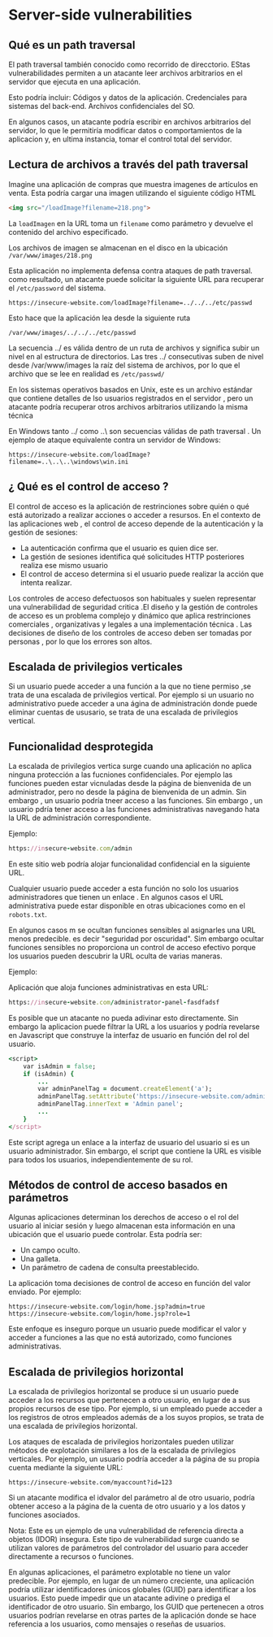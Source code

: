 # Server-side vulnerabilities

## Qué es un path traversal

El path traversal también conocido como recorrido de direcctorio. EStas vulnerabilidades permiten a un atacante leer archivos arbitrarios en el servidor que ejecuta en una aplicación.

Esto podría incluir:
Códigos y datos de la aplicación.
Credenciales para sistemas del back-end.
Archivos confidenciales del SO.

En algunos casos, un atacante podría escribir en archivos arbitrarios del servidor, lo que le permitiría modificar datos o comportamientos de la aplicacion y, en ultima instancia, tomar el control total del servidor.

## Lectura de archivos a través del path traversal

Imagine una aplicación de compras que muestra imagenes de artículos en venta. Esta podría cargar una imagen utilizando el siguiente código HTML

```html
<img src="/loadImage?filename=218.png">
```

La `loadImagen` en la URL toma un `filename` como parámetro y devuelve el contenido del archivo especificado.

Los archivos de imagen se almacenan en el disco en la ubicación `/var/www/images/218.png`

Esta aplicación no implementa defensa contra ataques de path traversal. 
como resultado, un atacante puede solicitar la siguiente URL para recuperar el `/etc/password` del sistema.

`https://insecure-website.com/loadImage?filename=../../../etc/passwd`


Esto hace que la aplicación lea desde la siguiente ruta

`/var/www/images/../../../etc/passwd`

La secuencia ../ es válida dentro de un ruta de archivos y significa subir un nivel en al estructura de directorios. Las tres ../ consecutivas suben de nivel desde /var/www/images la raíz del sistema de archivos, por lo que el archivo que se lee en realidad es `/etc/passwd/`

En los sistemas operativos basados en Unix, este es un archivo estándar que contiene detalles de lso usuarios registrados en el servidor , pero un atacante podría recuperar otros archivos arbitrarios utilizando la misma técnica

En Windows tanto ../ como ..\ son secuencias válidas de path traversal . Un ejemplo de ataque equivalente contra un servidor de Windows:

`https://insecure-website.com/loadImage?filename=..\..\..\windows\win.ini`

## ¿ Qué es el control de acceso ?

El control de acceso es la aplicación de restrinciones sobre quién o qué está autorizado a realizar acciones o acceder a resursos. En el contexto de las aplicaciones web , el control de acceso depende de la autenticación y la gestión de sesiones:

- La autenticación confirma que el usuario es quien dice ser.
- La gestión de sesiones identifica qué solicitudes HTTP posteriores realiza ese mismo usuario
- El control de acceso determina si el usuario puede realizar la acción que intenta realizar.

Los controles de acceso defectuosos son habituales y suelen representar una vulnerabilidad de seguridad critica .El diseño y la gestión de controles de acceso es un problema complejo y dinámico que aplica restrinciones comerciales , organizativas y legales a una implementación técnica . Las decisiones de diseño de los controles de acceso deben ser tomadas por personas , por lo que los errores son altos.

## Escalada de privilegios verticales

Si un usuario puede acceder a una función a la que no tiene permiso ,se trata de una escalada de privilegios vertical. Por ejemplo si un usuario no administrativo puede acceder a una ágina de administración donde puede eliminar cuentas de ususario, se trata de una escalada de privilegios vertical.

## Funcionalidad desprotegida

La escalada de privilegios vertica surge cuando una aplicación no aplica ninguna protección a las fucniones confidenciales. Por ejemplo las funciones pueden estar vicnuladas desde la página de bienvenida de un administrador, pero no desde la página de bienvenida de un admin. Sin embargo , un usuario podría tneer acceso a las funciones.
Sin embargo , un usuario pdría tener acceso a las funciones administrativas navegando  hata la URL de administración correspondiente.

Ejemplo:

```ruby
https://insecure-website.com/admin
```
En este sitio web podría alojar funcionalidad confidencial en la siguiente URL.

Cualquier usuario puede acceder a esta función no solo los usuarios administradores que tienen un enlace . En algunos casos el URL administrativa puede estar disponible en otras ubicaciones como en el `robots.txt`.

En algunos casos m se ocultan funciones sensibles al asignarles una URL menos predecible. es decir "seguridad por oscuridad". Sim embargo ocultar funciones sensibles no proporciona un control de acceso efectivo porque los usuarios pueden descubrir la URL oculta de varias maneras.

Ejemplo:

Aplicación que aloja funciones administrativas en esta URL:


```ruby
https://insecure-website.com/administrator-panel-fasdfadsf
```

Es posible que un atacante no pueda adivinar esto directamente. Sin embargo la aplicacion puede filtrar la URL a los usuarios y podría revelarse en Javascript que construye la interfaz de usuario en función del rol del usuario.

```ruby
<script>
	var isAdmin = false;
	if (isAdmin) {
		...
		var adminPanelTag = document.createElement('a');
		adminPanelTag.setAttribute('https://insecure-website.com/administrator-panel-fasdfadsf');
		adminPanelTag.innerText = 'Admin panel';
		...
	}
</script>
```
Este script agrega un enlace a la interfaz de usuario del usuario si es un usuario administrador. 
Sin embargo, el script que contiene la URL es visible para todos los usuarios, independientemente de su rol.

## Métodos de control de acceso basados ​​en parámetros

Algunas aplicaciones determinan los derechos de acceso o el rol del usuario al iniciar sesión y luego almacenan esta información en una ubicación que el usuario puede controlar. 
Esta podría ser:

- Un campo oculto.
- Una galleta.
- Un parámetro de cadena de consulta preestablecido.

La aplicación toma decisiones de control de acceso en función del valor enviado. Por ejemplo:

`https://insecure-website.com/login/home.jsp?admin=true`
`https://insecure-website.com/login/home.jsp?role=1`

Este enfoque es inseguro porque un usuario puede modificar el valor y acceder a funciones a las que no está autorizado, como funciones administrativas.

## Escalada de privilegios horizontal

La escalada de privilegios horizontal se produce si un usuario puede acceder a los recursos que pertenecen a otro usuario, en lugar de a sus propios recursos de ese tipo. Por ejemplo, si un empleado puede acceder a los registros de otros empleados además de a los suyos propios, se trata de una escalada de privilegios horizontal.

Los ataques de escalada de privilegios horizontales pueden utilizar métodos de explotación similares a los de la escalada de privilegios verticales. Por ejemplo, un usuario podría acceder a la página de su propia cuenta mediante la siguiente URL:

`https://insecure-website.com/myaccount?id=123`

Si un atacante modifica el idvalor del parámetro al de otro usuario, podría obtener acceso a la página de la cuenta de otro usuario y a los datos y funciones asociados.

Nota:
Este es un ejemplo de una vulnerabilidad de referencia directa a objetos (IDOR) insegura. Este tipo de vulnerabilidad surge cuando se utilizan valores de parámetros del controlador del usuario para acceder directamente a recursos o funciones.

En algunas aplicaciones, el parámetro explotable no tiene un valor predecible. Por ejemplo, en lugar de un número creciente, una aplicación podría utilizar identificadores únicos globales (GUID) para identificar a los usuarios. Esto puede impedir que un atacante adivine o prediga el identificador de otro usuario. Sin embargo, los GUID que pertenecen a otros usuarios podrían revelarse en otras partes de la aplicación donde se hace referencia a los usuarios, como mensajes o reseñas de usuarios.





